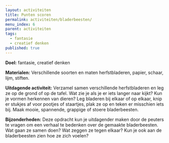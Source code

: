 ```yaml
---
layout: activiteiten
title: Punten scoren
permalink: activiteiten/bladerbeesten/
menu_index: 6
parent: activiteiten
tags:
  - fantasie
  - creatief denken
published: true
---
```


**Doel:** fantasie, creatief denken

<p style="margin-top: 10px;"/>

**Materialen:** Verschillende soorten en maten herfstbladeren, papier, schaar, lijm, stiften.

<p style="margin-top: 10px;"/>

**Uitdagende activiteit:** Verzamel samen verschillende herfstbladeren en leg ze op de grond of op de tafel. Wat zie je als je er iets langer naar kijkt? Kun je vormen herkennen van dieren? Leg bladeren bij elkaar of op elkaar, knip er stukjes af voor pootjes of staartjes, plak ze op en teken er misschien iets bij. Maak mooie, spannende, grappige of stoere bladerbeesten.

<p style="margin-top: 10px;"/>

**Bijzonderheden:** Deze opdracht kun je uitdagender maken door de peuters te vragen om een verhaal te bedenken over de gemaakte bladerbeesten. Wat gaan ze samen doen? Wat zeggen ze tegen elkaar? Kun je ook aan de bladerbeesten zien hoe ze zich voelen?

